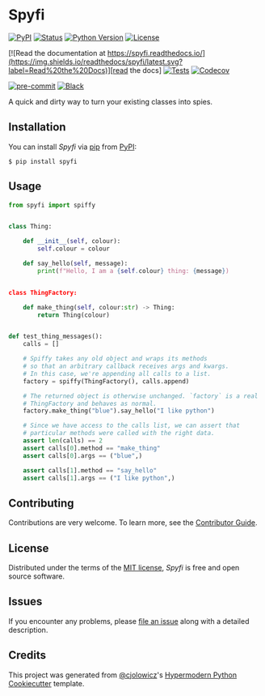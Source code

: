 # Spyfi

[![PyPI](https://img.shields.io/pypi/v/spyfi.svg)][pypi_]
[![Status](https://img.shields.io/pypi/status/spyfi.svg)][status]
[![Python Version](https://img.shields.io/pypi/pyversions/spyfi)][python version]
[![License](https://img.shields.io/pypi/l/spyfi)][license]

[![Read the documentation at https://spyfi.readthedocs.io/](https://img.shields.io/readthedocs/spyfi/latest.svg?label=Read%20the%20Docs)][read the docs]
[![Tests](https://github.com/bobthemighty/spyfi/workflows/Tests/badge.svg)][tests]
[![Codecov](https://codecov.io/gh/bobthemighty/spyfi/branch/main/graph/badge.svg)][codecov]

[![pre-commit](https://img.shields.io/badge/pre--commit-enabled-brightgreen?logo=pre-commit&logoColor=white)][pre-commit]
[![Black](https://img.shields.io/badge/code%20style-black-000000.svg)][black]

[pypi_]: https://pypi.org/project/spyfi/
[status]: https://pypi.org/project/spyfi/
[python version]: https://pypi.org/project/spyfi
[read the docs]: https://spyfi.readthedocs.io/
[tests]: https://github.com/bobthemighty/spyfi/actions?workflow=Tests
[codecov]: https://app.codecov.io/gh/bobthemighty/spyfi
[pre-commit]: https://github.com/pre-commit/pre-commit
[black]: https://github.com/psf/black

A quick and dirty way to turn your existing classes into spies.

## Installation

You can install _Spyfi_ via [pip] from [PyPI]:

```console
$ pip install spyfi
```

## Usage

```python
from spyfi import spiffy


class Thing:

    def __init__(self, colour):
        self.colour = colour

    def say_hello(self, message):
        print(f"Hello, I am a {self.colour} thing: {message})


class ThingFactory:

    def make_thing(self, colour:str) -> Thing:
        return Thing(colour)


def test_thing_messages():
    calls = []

    # Spiffy takes any old object and wraps its methods
    # so that an arbitrary callback receives args and kwargs.
    # In this case, we're appending all calls to a list.
    factory = spiffy(ThingFactory(), calls.append)

    # The returned object is otherwise unchanged. `factory` is a real
    # ThingFactory and behaves as normal.
    factory.make_thing("blue").say_hello("I like python")

    # Since we have access to the calls list, we can assert that
    # particular methods were called with the right data.
    assert len(calls) == 2
    assert calls[0].method == "make_thing"
    assert calls[0].args == ("blue",)

    assert calls[1].method == "say_hello"
    assert calls[1].args == ("I like python",)
```

## Contributing

Contributions are very welcome.
To learn more, see the [Contributor Guide].

## License

Distributed under the terms of the [MIT license][license],
_Spyfi_ is free and open source software.

## Issues

If you encounter any problems,
please [file an issue] along with a detailed description.

## Credits

This project was generated from [@cjolowicz]'s [Hypermodern Python Cookiecutter] template.

[@cjolowicz]: https://github.com/cjolowicz
[pypi]: https://pypi.org/
[hypermodern python cookiecutter]: https://github.com/cjolowicz/cookiecutter-hypermodern-python
[file an issue]: https://github.com/bobthemighty/spyfi/issues
[pip]: https://pip.pypa.io/

<!-- github-only -->

[license]: https://github.com/bobthemighty/spyfi/blob/main/LICENSE
[contributor guide]: https://github.com/bobthemighty/spyfi/blob/main/CONTRIBUTING.md
[command-line reference]: https://spyfi.readthedocs.io/en/latest/usage.html
